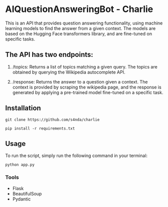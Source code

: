 # AIQuestionAnsweringBot - Charlie 

This is an API that provides question answering functionality, using machine learning models to find the answer from a given context. The models are based on the Hugging Face transformers library, and are fine-tuned on specific tasks.

## The API has two endpoints:

1. /topics: Returns a list of topics matching a given query. The topics are obtained by querying the Wikipedia autocomplete API.

2. /response: Returns the answer to a question given a context. The context is provided by scraping the wikipedia page, and the response is generated by applying a pre-trained model fine-tuned on a specific task.

## Installation

`git clone https://github.com/s4nda/charlie`

`pip install -r requirements.txt`


## Usage

To run the script, simply run the following command in your terminal:

`python app.py`

### Tools

- Flask
- BeautifulSoup
- Pydantic